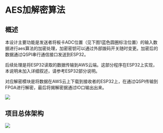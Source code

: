 # AES加解密算法

## 概述

本设计主要功能是发送者将板卡ADC位置（见下图1蓝色圆圈标注位置）的输入数据进行aes算法的加密处理，加密密钥可以通过外部拨码开关随时变更。加密后的数据通过QSPI串行通信接口发送到ESP32。

后续处理是将ESP32读取的数据传输到AWS云端。这部分程序在ESP32上实现，本说明未加入详细叙述，请参考ESP32部分说明。

对应解密模块是将数据在AWS云上下载到接收者的ESP32上，在通过QSPI传输到FPGA进行解密，最后将揭解密据通过IO口输出出来。

![](/image/Figure1.PNG)

## 项目总体架构

![](/image/Figure2.PNG)

